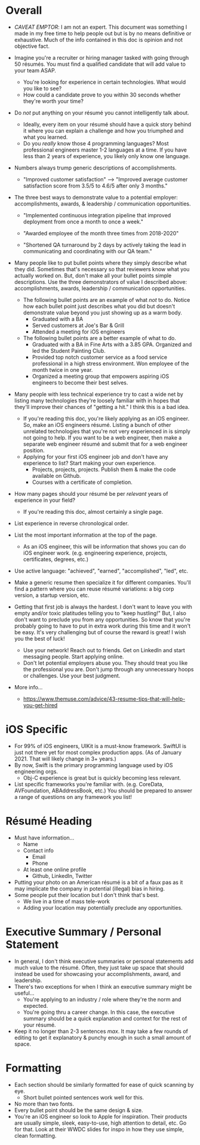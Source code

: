 # Overall

- *CAVEAT EMPTOR*: I am not an expert. This document was something I made in my free time to help people out but is by no means definitive or exhaustive. Much of the info contained in this doc is opinion and not objective fact.

- Imagine you're a recruiter or hiring manager tasked with going through 50 résumés. You must find a qualified candidate that will add value to your team ASAP. 

  - You're looking for experience in certain technologies. What would you like to see?
  - How could a candidate prove to you within 30 seconds whether they're worth your time?

- Do *not* put anything on your résumé you cannot intelligently talk about.

  - Ideally, every item on your résumé should have a quick story behind it where you can explain a challenge and how you triumphed and what you learned.
  - Do you *really* know those 4 programming languages? Most professional engineers master 1-2 languages at a time. If you have less than 2 years of experience, you likely only know one language.

- Numbers always trump generic descriptions of accomplishments.

  - "Improved customer satisfaction" —> "Improved average customer satisfaction score from 3.5/5 to 4.6/5 after only 3 months."

- The three best ways to demonstrate value to a potential employer: accomplishments, awards, & leadership / communication opportunities.

  - "Implemented continuous integration pipeline that improved deployment from once a month to once a week."

  - "Awarded employee of the month three times from 2018-2020"

  - "Shortened QA turnaround by 2 days by actively taking the lead in communicating and coordinating with our QA team."

- Many people like to put bullet points where they simply describe what they did. Sometimes that's necessary so that reviewers know what you actually worked on. But, don't make all your bullet points simple descriptions. Use the three demonstrators of value I described above: accomplishments, awards, leadership / communication opportunities.

  - The following bullet points are an example of what *not* to do. Notice how each bullet point just describes what you did but doesn't demonstrate value beyond you just showing up as a warm body.
    - Graduated with a BA
    - Served customers at Joe's Bar & Grill
    - Attended a meeting for iOS engineers
  - The following bullet points are a better example of what to do.
    - Graduated with a BA in Fine Arts with a 3.85 GPA. Organized and led the Student Painting Club.
    - Provided top notch customer service as a food service professional in a high stress environment. Won employee of the month twice in one year.
    - Organized a meeting group that empowers aspiring iOS engineers to become their best selves.

- Many people with less technical experience try to cast a wide net by listing many technologies they're loosely familiar with in hopes that they'll improve their chances of "getting a hit." I think this is a bad idea.

  - If you're reading this doc, you're likely applying as an iOS engineer. So, make an iOS engineers résumé. Listing a bunch of other unrelated technologies that you're not very experienced in is simply not going to help. If you want to be a web engineer, then make a separate web engineer résumé and submit that for a web engineer position.
  - Applying for your first iOS engineer job and don't have any experience to list? Start making your own experience.
    - Projects, projects, projects. Publish them & make the code available on Github.
    - Courses with a certificate of completion.

- How many pages should your résumé be per *relevant* years of experience in your field?

  - If you're reading this doc, almost certainly a single page.

- List experience in reverse chronological order.

- List the most important information at the top of the page.

  - As an iOS engineer, this will be information that shows you can do iOS engineer work. (e.g. engineering experience, projects, certificates, degrees, etc.)

- Use active language: "achieved", "earned", "accomplished", "led", etc.

- Make a generic resume then specialize it for different companies. You'll find a pattern where you can reuse résumé variations: a big corp version, a startup version, etc.

- Getting that first job is always the hardest. I don't want to leave you with empty and/or toxic platitudes telling you to "keep hustling!" But, I also don't want to preclude you from any opportunities. So know that you're probably going to have to put in extra work during this time and it won't be easy. It's very challenging but of course the reward is great! I wish you the best of luck!

  - Use your network! Reach out to friends. Get on LinkedIn and start messaging people. Start applying online.
  - Don't let potential employers abuse you. They should treat you like the professional you are. Don't jump through any unnecessary hoops or challenges. Use your best judgment.

- More info...

  - https://www.themuse.com/advice/43-resume-tips-that-will-help-you-get-hired

# iOS Specific

- For 99% of iOS engineers, UIKit is a must-know framework. SwiftUI is just not there yet for most complex production apps. (As of January 2021. That will likely change in 3+ years.)
- By now, Swift is the primary programming language used by iOS engineering orgs.
  - Obj-C experience is great but is quickly becoming less relevant.
- List specific frameworks you're familiar with. (e.g. CoreData, AVFoundation, ABAddressBook, etc.) You should be prepared to answer a range of questions on any framework you list!

# Résumé Heading

- Must have information...
  - Name
  - Contact info
    - Email
    - Phone
  - At least one online profile
    - Github, LinkedIn, Twitter
- Putting your photo on an American résumé is a bit of a faux pas as it may implicate the company in potential (illegal) bias in hiring.
- Some people put their location but I don't think that's best.
  - We live in a time of mass tele-work
  - Adding your location may potentially preclude any opportunities.
  
  
# Executive Summary / Personal Statement

- In general, I don't think executive summaries or personal statements add much value to the résumé. Often, they just take up space that should instead be used for showcasing your accomplishments, award, and leadership.
- There's two exceptions for when I think an executive summary might be useful...
  - You're applying to an industry / role where they're the norm and expected.
  - You're going thru a career change. In this case, the executive summary should be a quick explanation and context for the rest of your résumé.
- Keep it no longer than 2-3 sentences _max_. It may take a few rounds of editing to get it explanatory & punchy enough in such a small amount of space.


# Formatting

- Each section should be similarly formatted for ease of quick scanning by eye.
  - Short bullet pointed sentences work well for this.
- No more than two fonts.
- Every bullet point should be the same design & size.
- You're an iOS engineer so look to Apple for inspiration. Their products are usually simple, sleek, easy-to-use, high attention to detail, etc. Go for that. Look at their WWDC slides for inspo in how they use simple, clean formatting.
